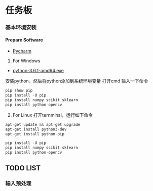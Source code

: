 # 任务板

### 基本环境安装

#### Prepare Software
* [Pycharm](https://www.jetbrains.com/pycharm/download/)

1. For Windows
* [python-3.6.1-amd64.exe](https://www.python.org/ftp/python/3.6.1/python-3.6.1-amd64.exe)

安装python，然后将python添加到系统环境变量
打开cmd
输入一下命令

```python
pip show pip
pip install -U pip
pip install numpy scikit sklearn
pip install python-opencv
```

2. For Linux
打开ternminal，运行如下命令

```python
apt-get update && apt-get upgrade
apt-get install python3-dev
apt-get install python-pip

pip install -U pip
pip install numpy scikit sklearn
pip install python-opencv
```

## TODO LIST

### 输入预处理
